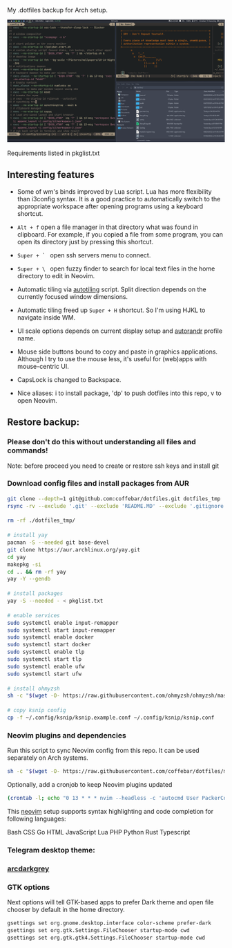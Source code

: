 My .dotfiles backup for Arch setup.


![Screenshot](https://raw.githubusercontent.com/coffebar/dotfiles/master/screenshot.png)


Requirements listed in pkglist.txt

## Interesting features

- Some of wm's binds improved by Lua script. Lua has more flexibility than i3config syntax. It is a good practice to automatically switch to the appropriate workspace after opening programs using a keyboard shortcut.

- ``Alt + f`` open a file manager in that directory what was found in clipboard. For example, if you copied a file from some program, you can open its directory just by pressing this shortcut.

- ``Super + ` `` open ssh servers menu to connect.

- ``Super + \ `` open fuzzy finder to search for local text files in the home directory to edit in Neovim.

- Automatic tiling via [autotiling](https://github.com/nwg-piotr/autotiling) script. Split direction depends on the currently focused window dimensions.

- Automatic tiling freed up ``Super + H`` shortcut. So I'm using HJKL to navigate inside WM.

- UI scale options depends on current display setup and [autorandr](https://github.com/phillipberndt/autorandr) profile name.

- Mouse side buttons bound to copy and paste in graphics applications. Although I try to use the mouse less, it's useful for (web)apps with mouse-centric UI.

- CapsLock is changed to Backspace.

- Nice aliases: i to install package, 'dp' to push dotfiles into this repo, v to open Neovim. 


## Restore backup:
### Please don't do this without understanding all files and commands! 

Note: before proceed you need to create or restore ssh keys and install git 

### Download config files and install packages from AUR
```bash
git clone --depth=1 git@github.com:coffebar/dotfiles.git dotfiles_tmp
rsync -rv --exclude '.git' --exclude 'README.MD' --exclude '.gitignore' ./dotfiles_tmp/ ./ 

rm -rf ./dotfiles_tmp/

# install yay
pacman -S --needed git base-devel
git clone https://aur.archlinux.org/yay.git
cd yay
makepkg -si
cd .. && rm -rf yay
yay -Y --gendb

# install packages
yay -S --needed - < pkglist.txt

# enable services
sudo systemctl enable input-remapper
sudo systemctl start input-remapper
sudo systemctl enable docker
sudo systemctl start docker
sudo systemctl enable tlp
sudo systemctl start tlp
sudo systemctl enable ufw
sudo systemctl start ufw

# install ohmyzsh
sh -c "$(wget -O- https://raw.githubusercontent.com/ohmyzsh/ohmyzsh/master/tools/install.sh)"

# copy ksnip config
cp -f ~/.config/ksnip/ksnip.example.conf ~/.config/ksnip/ksnip.conf

```

### Neovim plugins and dependencies
Run this script to sync Neovim config from this repo. It can be used separately on Arch systems.
```bash
sh -c "$(wget -O- https://raw.githubusercontent.com/coffebar/dotfiles/master/fetch-nvim-conf.sh)"
```
Optionally, add a cronjob to keep Neovim plugins updated
```bash
(crontab -l; echo "0 13 * * * nvim --headless -c 'autocmd User PackerComplete quitall' -c 'PackerSync'" ) | crontab -
```

This [neovim](https://github.com/neovim/neovim) setup supports syntax highlighting and code completion for following languages: 

Bash CSS Go HTML JavaScript Lua PHP Python Rust Typescript

### Telegram desktop theme:
### [arcdarkgrey](https://t.me/addtheme/arcdarkgrey)

### GTK options
Next options will tell GTK-based apps to prefer Dark theme and open file chooser by default in the home directory.
```bash
gsettings set org.gnome.desktop.interface color-scheme prefer-dark
gsettings set org.gtk.Settings.FileChooser startup-mode cwd
gsettings set org.gtk.gtk4.Settings.FileChooser startup-mode cwd

```
